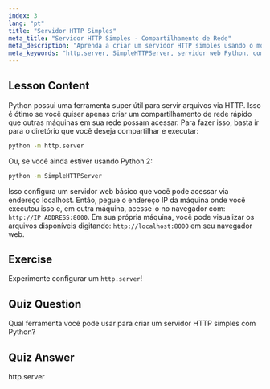 ```yaml
---
index: 3
lang: "pt"
title: "Servidor HTTP Simples"
meta_title: "Servidor HTTP Simples - Compartilhamento de Rede"
meta_description: "Aprenda a criar um servidor HTTP simples usando o módulo http.server do Python. Compartilhe arquivos rapidamente em sua rede com este tutorial de Linux para iniciantes."
meta_keywords: "http.server, SimpleHTTPServer, servidor web Python, compartilhamento de arquivos, tutorial Linux, guia para iniciantes"
---
```


## Lesson Content

Python possui uma ferramenta super útil para servir arquivos via HTTP. Isso é ótimo se você quiser apenas criar um compartilhamento de rede rápido que outras máquinas em sua rede possam acessar. Para fazer isso, basta ir para o diretório que você deseja compartilhar e executar:

```bash
python -m http.server
```

Ou, se você ainda estiver usando Python 2:

```bash
python -m SimpleHTTPServer
```

Isso configura um servidor web básico que você pode acessar via endereço localhost. Então, pegue o endereço IP da máquina onde você executou isso e, em outra máquina, acesse-o no navegador com: `http://IP_ADDRESS:8000`. Em sua própria máquina, você pode visualizar os arquivos disponíveis digitando: `http://localhost:8000` em seu navegador web.

## Exercise

Experimente configurar um `http.server`!

## Quiz Question

Qual ferramenta você pode usar para criar um servidor HTTP simples com Python?

## Quiz Answer

http.server
